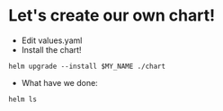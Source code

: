 Let's create our own chart!
===========================

- Edit values.yaml
- Install the chart!

```
helm upgrade --install $MY_NAME ./chart
```

- What have we done:

```
helm ls
```
